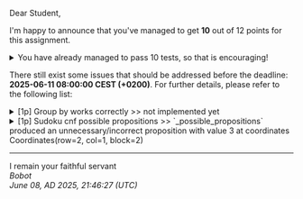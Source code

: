 Dear Student,

I'm happy to announce that you've managed to get **10** out of 12 points for this assignment.
<details><summary>You have already managed to pass 10 tests, so that is encouraging!</summary>&emsp;☑&nbsp;[1p]&nbsp;Sat&nbsp;solver&nbsp;finds&nbsp;correct&nbsp;solution<br>&emsp;☑&nbsp;[1p]&nbsp;Sat&nbsp;solver&nbsp;respects&nbsp;timeout<br>&emsp;☑&nbsp;[1p]&nbsp;Sudoku&nbsp;cnf&nbsp;post&nbsp;init<br>&emsp;☑&nbsp;[1p]&nbsp;Sudoku&nbsp;cnf&nbsp;at&nbsp;least&nbsp;one<br>&emsp;☑&nbsp;[1p]&nbsp;Sudoku&nbsp;cnf&nbsp;at&nbsp;most&nbsp;one<br>&emsp;☑&nbsp;[1p]&nbsp;Sudoku&nbsp;cnf&nbsp;exactly&nbsp;one<br>&emsp;☑&nbsp;[1p]&nbsp;Sudoku&nbsp;cnf&nbsp;every&nbsp;row&nbsp;contains&nbsp;unique&nbsp;values<br>&emsp;☑&nbsp;[1p]&nbsp;Sudoku&nbsp;cnf&nbsp;every&nbsp;col&nbsp;contains&nbsp;unique&nbsp;values<br>&emsp;☑&nbsp;[1p]&nbsp;Sudoku&nbsp;cnf&nbsp;every&nbsp;block&nbsp;contains&nbsp;unique&nbsp;values<br>&emsp;☑&nbsp;[1p]&nbsp;Sudoku&nbsp;cnf&nbsp;decode</details>

There still exist some issues that should be addressed before the deadline: **2025-06-11 08:00:00 CEST (+0200)**. For further details, please refer to the following list:

<details><summary>[1p] Group by works correctly &gt;&gt; not implemented yet</summary></details>
<details><summary>[1p] Sudoku cnf possible propositions &gt;&gt; `_possible_propositions` produced an unnecessary/incorrect proposition with value 3 at coordinates Coordinates(row=2, col=1, block=2)</summary>&emsp;-&nbsp;puzzle:&nbsp;<br>-------------<br>|&nbsp;0,0&nbsp;|&nbsp;2,1&nbsp;|<br>|&nbsp;0,2&nbsp;|&nbsp;0,0&nbsp;|<br>-------------<br>|&nbsp;2,3&nbsp;|&nbsp;0,0&nbsp;|<br>|&nbsp;4,0&nbsp;|&nbsp;0,0&nbsp;|<br>-------------</details>

-----------
I remain your faithful servant\
_Bobot_\
_June 08, AD 2025, 21:46:27 (UTC)_